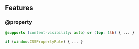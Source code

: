 ## Features

### @property

```css
@supports (content-visibility: auto) or (top: 1lh) { ... }
```
```js
if (window.CSSPropertyRule) { ... }
```
